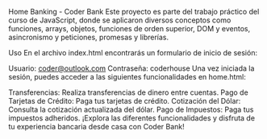 Home Banking - Coder Bank
Este proyecto es parte del trabajo práctico del curso de JavaScript, donde se aplicaron diversos conceptos como funciones, arrays, objetos, funciones de orden superior, DOM y eventos, asincronismo y peticiones, promesas y librerías.

Uso
En el archivo index.html encontrarás un formulario de inicio de sesión:

Usuario: coder@outlook.com
Contraseña: coderhouse
Una vez iniciada la sesión, puedes acceder a las siguientes funcionalidades en home.html:

Transferencias: Realiza transferencias de dinero entre cuentas.
Pago de Tarjetas de Crédito: Paga tus tarjetas de crédito.
Cotización del Dólar: Consulta la cotización actualizada del dólar.
Pago de Impuestos: Paga tus impuestos adheridos.
¡Explora las diferentes funcionalidades y disfruta de tu experiencia bancaria desde casa con Coder Bank!
